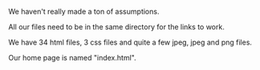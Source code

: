 We haven't really made a ton of assumptions.


All our files need to be in the same directory for the links to work.

We have 34 html files, 3 css files and quite a few jpeg, jpeg and png files.

Our home page is named "index.html".
